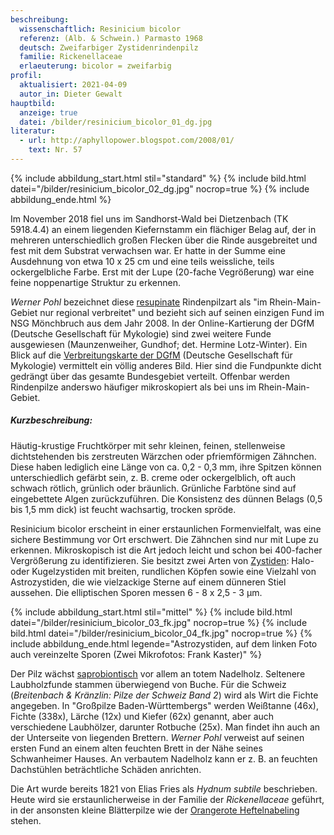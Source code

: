 ```yaml
---
beschreibung:
  wissenschaftlich: Resinicium bicolor
  referenz: (Alb. & Schwein.) Parmasto 1968
  deutsch: Zweifarbiger Zystidenrindenpilz
  familie: Rickenellaceae
  erlaeuterung: bicolor = zweifarbig
profil:
  aktualisiert: 2021-04-09
  autor_in: Dieter Gewalt
hauptbild:
  anzeige: true
  datei: /bilder/resinicium_bicolor_01_dg.jpg
literatur:
  - url: http://aphyllopower.blogspot.com/2008/01/
    text: Nr. 57
---
```

{% include abbildung_start.html stil="standard" %}
{% include bild.html datei="/bilder/resinicium_bicolor_02_dg.jpg" nocrop=true %}
{% include abbildung_ende.html %}

Im November 2018 fiel uns im Sandhorst-Wald bei Dietzenbach (TK 5918.4.4) an einem liegenden Kiefernstamm ein flächiger Belag auf, der in mehreren unterschiedlich großen Flecken über die Rinde ausgebreitet und fest mit dem Substrat verwachsen war. Er hatte in der Summe eine Ausdehnung von etwa 10 x 25 cm und eine teils weissliche, teils ockergelbliche Farbe. Erst mit der Lupe (20-fache Vegrößerung) war eine feine noppenartige Struktur zu erkennen.  

*Werner Pohl* bezeichnet diese [resupinate](<resupinat "Glossar">) Rindenpilzart als "im Rhein-Main-Gebiet nur regional verbreitet" und bezieht sich auf seinen einzigen Fund im NSG Mönchbruch aus dem Jahr 2008. In der Online-Kartierung der DGfM (Deutsche Gesellschaft für Mykologie) sind zwei weitere Funde ausgewiesen (Maunzenweiher, Gundhof; det. Hermine Lotz-Winter). Ein Blick auf die [Verbreitungskarte der DGfM](http://www.pilze-deutschland.de/organismen/resinicium-bicolor-alb-schwein-parmasto-1968-1) (Deutsche Gesellschaft für Mykologie) vermittelt ein völlig anderes Bild. Hier sind die Fundpunkte dicht gedrängt über das gesamte Bundesgebiet verteilt. Offenbar werden Rindenpilze anderswo häufiger mikroskopiert als bei uns im Rhein-Main-Gebiet.

##### Kurzbeschreibung:

Häutig-krustige Fruchtkörper mit sehr kleinen, feinen, stellenweise dichtstehenden bis zerstreuten Wärzchen oder pfriemförmigen Zähnchen. Diese haben lediglich eine Länge von ca. 0,2 - 0,3 mm, ihre Spitzen können unterschiedlich gefärbt sein, z. B. creme oder ockergelblich, oft auch schwach rötlich, grünlich oder bräunlich. Grünliche Farbtöne sind auf eingebettete Algen zurückzuführen. Die Konsistenz des dünnen Belags (0,5 bis 1,5 mm dick) ist feucht wachsartig, trocken spröde.

Resinicium bicolor erscheint in einer erstaunlichen Formenvielfalt, was eine sichere Bestimmung vor Ort erschwert. Die Zähnchen sind nur mit Lupe zu erkennen. Mikroskopisch ist die Art jedoch leicht und schon bei 400-facher Vergrößerung zu identifizieren. Sie besitzt zwei Arten von [Zystiden](Zystiden "Glossar"): Halo- oder Kugelzystiden mit breiten, rundlichen Köpfen sowie eine Vielzahl von Astrozystiden, die wie vielzackige Sterne auf einem dünneren Stiel aussehen. Die elliptischen Sporen messen 6 - 8 x 2,5 - 3 µm.

{% include abbildung_start.html stil="mittel" %}
{% include bild.html datei="/bilder/resinicium_bicolor_03_fk.jpg" nocrop=true %}
{% include bild.html datei="/bilder/resinicium_bicolor_04_fk.jpg" nocrop=true %}
{% include abbildung_ende.html legende="Astrozystiden, auf dem linken Foto auch vereinzelte Sporen   (Zwei Mikrofotos: Frank Kaster)" %}

Der Pilz wächst [saprobiontisch](saprobiontisch "Glossar") vor allem an totem Nadelholz. Seltenere Laubholzfunde stammen überwiegend von Buche. Für die Schweiz (*Breitenbach & Kränzlin: Pilze der Schweiz Band 2*) wird als Wirt die Fichte angegeben. In "Großpilze Baden-Württembergs" werden Weißtanne (46x), Fichte (338x), Lärche (12x) und Kiefer (62x) genannt, aber auch verschiedene Laubhölzer, darunter Rotbuche (25x). Man findet ihn auch an der Unterseite von liegenden Brettern. *Werner Pohl* verweist auf seinen ersten Fund an einem alten feuchten Brett in der Nähe seines Schwanheimer Hauses. An verbautem Nadelholz kann er z. B. an feuchten Dachstühlen beträchtliche Schäden anrichten.

Die Art wurde bereits 1821 von Elias Fries als *Hydnum subtile* beschrieben. Heute wird sie erstaunlicherweise in der Familie der *Rickenellaceae* geführt, in der ansonsten kleine Blätterpilze wie der [Orangerote Heftelnabeling](/pilze/rickenella-fibula) stehen.